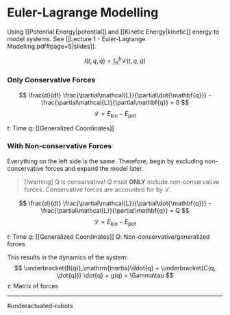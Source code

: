 # Euler-Lagrange Modelling
Using [[Potential Energy|potential]] and [[Kinetic Energy|kinetic]] energy to model systems. See [[Lecture 1 - Euler-Lagrange Modelling.pdf#page=5|slides]].

$$
I(t, q, \dot{q}) = \int_{a}^{b} \mathcal{L}(t, q, \dot{q})
$$

### Only Conservative Forces
$$
\frac{d}{dt} \frac{\partial\mathcal{L}}{\partial\dot{\mathbf{q}}} - \frac{\partial\mathcal{L}}{\partial\mathbf{q}} = 0
$$
$$
\mathcal{L} = E_\mathrm{kin} - E_\mathrm{pot}
$$


$t$: Time
$q$: [[Generalized Coordinates]]

### With Non-conservative Forces
Everything on the left side is the same. Therefore, begin by excluding non-conservative forces and expand the model later.

> [!warning] Q is conservative!
> $Q$ must **ONLY** include *non*-conservative forces. Conservative forces are accounted for by $\mathcal{L}$.

$$
\frac{d}{dt} \frac{\partial\mathcal{L}}{\partial\dot{\mathbf{q}}} - \frac{\partial\mathcal{L}}{\partial\mathbf{q}} = Q
$$
$$
\mathcal{L} = E_\mathrm{kin} - E_\mathrm{pot}
$$


$t$: Time
$q$: [[Generalized Coordinates]]
$Q$: Non-conservative/generalized forces

This results in the dynamics of the system:
$$
\underbracket{B(q)}_\mathrm{Inertia}\ddot{q}
+
\underbracket{C(q, \dot{q})} \dot{q}
+
g(q) = \Gamma\tau
$$
$\tau$: Matrix of forces

---
#underactuated-robots